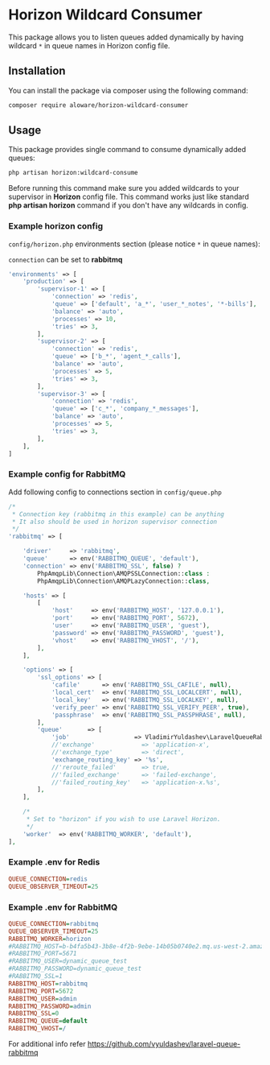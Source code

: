 # Horizon Wildcard Consumer

This package allows you to listen queues added dynamically by having wildcard `*` in queue names in Horizon config file.

## Installation
You can install the package via composer using the following command:

```sh
composer require aloware/horizon-wildcard-consumer
```
## Usage
This package provides single command to consume dynamically added queues:

```sh
php artisan horizon:wildcard-consume
```

Before running this command make sure you added wildcards to your supervisor in **Horizon** config file.
This command works just like standard **php artisan horizon** command if you don't have any wildcards in config.

### Example horizon config

`config/horizon.php` environments section (please notice `*` in queue names):

`connection` can be set to **rabbitmq**

```php
'environments' => [
    'production' => [
        'supervisor-1' => [
            'connection' => 'redis',
            'queue' => ['default', 'a_*', 'user_*_notes', '*-bills'],
            'balance' => 'auto',
            'processes' => 10,
            'tries' => 3,
        ],
        'supervisor-2' => [
            'connection' => 'redis',
            'queue' => ['b_*', 'agent_*_calls'],
            'balance' => 'auto',
            'processes' => 5,
            'tries' => 3,
        ],
        'supervisor-3' => [
            'connection' => 'redis',
            'queue' => ['c_*', 'company_*_messages'],
            'balance' => 'auto',
            'processes' => 5,
            'tries' => 3,
        ],
    ],
]
```

### Example config for RabbitMQ
Add following config to connections section in `config/queue.php`

```php
/*
 * Connection key (rabbitmq in this example) can be anything
 * It also should be used in horizon supervisor connection
 */
'rabbitmq' => [

    'driver'     => 'rabbitmq',
    'queue'      => env('RABBITMQ_QUEUE', 'default'),
    'connection' => env('RABBITMQ_SSL', false) ?
        PhpAmqpLib\Connection\AMQPSSLConnection::class :
        PhpAmqpLib\Connection\AMQPLazyConnection::class,

    'hosts' => [
        [
            'host'     => env('RABBITMQ_HOST', '127.0.0.1'),
            'port'     => env('RABBITMQ_PORT', 5672),
            'user'     => env('RABBITMQ_USER', 'guest'),
            'password' => env('RABBITMQ_PASSWORD', 'guest'),
            'vhost'    => env('RABBITMQ_VHOST', '/'),
        ],
    ],

    'options' => [
        'ssl_options' => [
            'cafile'      => env('RABBITMQ_SSL_CAFILE', null),
            'local_cert'  => env('RABBITMQ_SSL_LOCALCERT', null),
            'local_key'   => env('RABBITMQ_SSL_LOCALKEY', null),
            'verify_peer' => env('RABBITMQ_SSL_VERIFY_PEER', true),
            'passphrase'  => env('RABBITMQ_SSL_PASSPHRASE', null),
        ],
        'queue'       => [
            'job'                  => VladimirYuldashev\LaravelQueueRabbitMQ\Queue\Jobs\RabbitMQJob::class,
            //'exchange'             => 'application-x',
            //'exchange_type'        => 'direct',
            'exchange_routing_key' => '%s',
            //'reroute_failed'       => true,
            //'failed_exchange'      => 'failed-exchange',
            //'failed_routing_key'   => 'application-x.%s',
        ],
    ],

    /*
     * Set to "horizon" if you wish to use Laravel Horizon.
     */
    'worker'  => env('RABBITMQ_WORKER', 'default'),
],
```

### Example .env for Redis
```ini
QUEUE_CONNECTION=redis
QUEUE_OBSERVER_TIMEOUT=25
```

### Example .env for RabbitMQ
```ini
QUEUE_CONNECTION=rabbitmq
QUEUE_OBSERVER_TIMEOUT=25
RABBITMQ_WORKER=horizon
#RABBITMQ_HOST=b-b4fa5b43-3b8e-4f2b-9ebe-14b05b0740e2.mq.us-west-2.amazonaws.com
#RABBITMQ_PORT=5671
#RABBITMQ_USER=dynamic_queue_test
#RABBITMQ_PASSWORD=dynamic_queue_test
#RABBITMQ_SSL=1
RABBITMQ_HOST=rabbitmq
RABBITMQ_PORT=5672
RABBITMQ_USER=admin
RABBITMQ_PASSWORD=admin
RABBITMQ_SSL=0
RABBITMQ_QUEUE=default
RABBITMQ_VHOST=/
```

For additional info refer https://github.com/vyuldashev/laravel-queue-rabbitmq

